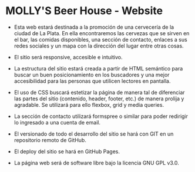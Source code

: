 # MOLLY'S Beer House - Website

- Esta web estará destinada a la promoción de una cervecería de la ciudad de La Plata. En ella encontraremos las cervezas que se sirven en el bar, las comidas disponibles, una sección de contacto, enlaces a sus redes sociales y un mapa con la dirección del lugar entre otras cosas.

- El sitio será responsive, accesible e intuitivo.

- La estructura del sitio estará creada a partir de HTML semántico para buscar un buen posicionamiento en los buscadores y una mejor accesibilidad para las personas que utilicen lectores en pantalla.

- El uso de CSS buscará estetizar la página de manera tal de diferenciar las partes del sitio (contenido, header, footer, etc.) de manera prolija y agradable. Se utilizará para ello flexbox, grid y media queries.

- La sección de contacto utilizará formspree o similar para poder redirigir lo ingresado a una cuenta de email.

- El versionado de todo el desarrollo del sitio se hará con GIT en un repositorio remoto de GitHub.

- El deploy del sitio se hará en GitHub Pages.

- La página web será de software libre bajo la licencia GNU GPL v3.0.

